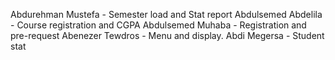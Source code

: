 Abdurehman Mustefa - Semester load and Stat report
Abdulsemed Abdelila - Course registration and CGPA
Abdulsemed Muhaba - Registration and pre-request
Abenezer Tewdros - Menu and display.
Abdi Megersa - Student stat
